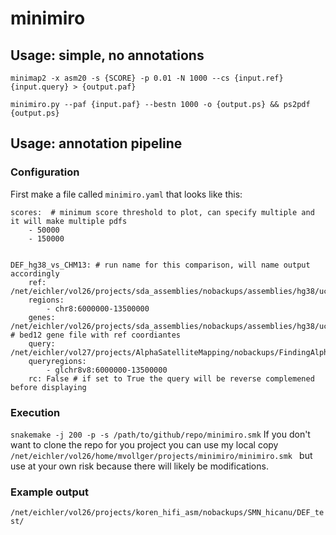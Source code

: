 # minimiro

## Usage: simple, no annotations
```
minimap2 -x asm20 -s {SCORE} -p 0.01 -N 1000 --cs {input.ref} {input.query} > {output.paf}

minimiro.py --paf {input.paf} --bestn 1000 -o {output.ps} && ps2pdf {output.ps}
```

## Usage: annotation pipeline 

### Configuration 
First make a file called `minimiro.yaml` that looks like this:
```
scores:  # minimum score threshold to plot, can specify multiple and it will make multiple pdfs
    - 50000
    - 150000


DEF_hg38_vs_CHM13: # run name for this comparison, will name output accordingly
    ref: /net/eichler/vol26/projects/sda_assemblies/nobackups/assemblies/hg38/ucsc.hg38.no_alts.fasta
    regions:
        - chr8:6000000-13500000
    genes: /net/eichler/vol26/projects/sda_assemblies/nobackups/assemblies/hg38/ucsc.refseq.genes.bed # bed12 gene file with ref coordiantes
    query: /net/eichler/vol27/projects/AlphaSatelliteMapping/nobackups/FindingAlphaSat/t2t_chr8/t2t_rel3_glchr8/v8_hybrid/asm/HiCanu/chm13_hicanu_hifi_20k_glchr8v8.fa
    queryregions:
        - glchr8v8:6000000-13500000
    rc: False # if set to True the query will be reverse complemened before displaying
```


### Execution 
```snakemake -j 200 -p -s /path/to/github/repo/minimiro.smk```
If you don't want to clone the repo for you project you can use my local copy `/net/eichler/vol26/home/mvollger/projects/minimiro/minimiro.smk
` but use at your own risk because there will likely be modifications. 



### Example output
```/net/eichler/vol26/projects/koren_hifi_asm/nobackups/SMN_hicanu/DEF_test/```
